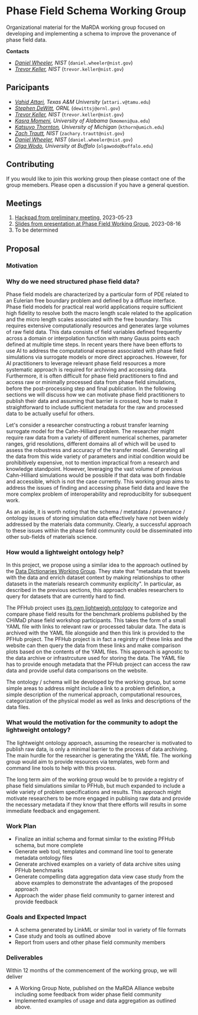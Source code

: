 # Phase Field Schema Working Group

Organizational material for the MaRDA working group focused on developing and implementing a schema to improve the provenance of phase field data.

**Contacts**

- *[Daniel Wheeler](https://www.nist.gov/people/daniel-wheeler), NIST* (`daniel.wheeler@nist.gov`)
- *[Trevor Keller](https://www.nist.gov/people/trevor-keller), NIST* (`trevor.keller@nist.gov`)

## Paricipants

- *[Vahid Attari](https://arroyavelab.tamu.edu/people/vahid-attari/), Texas A&M University* (`attari.v@tamu.edu`)
- *[Stephen DeWitt](https://www.ornl.gov/staff-profile/steve-j-dewitt), ORNL* (`dewittsj@ornl.gov`)
- *[Trevor Keller](https://www.nist.gov/people/trevor-keller), NIST* (`trevor.keller@nist.gov`)
- *[Kasra Momeni](https://eng.ua.edu/eng-directory/dr-kasra-momeni/), University of Alabama* (`kmomeni@ua.edu`)
- *[Katsuyo Thornton](kthorn@umich.edu), University of Michigan* (`kthorn@umich.edu`)
- *[Zach Trautt](https://www.nist.gov/people/zachary-trautt), NIST* (`zachary.trautt@nist.gov`)
- *[Daniel Wheeler](https://www.nist.gov/people/daniel-wheeler), NIST* (`daniel.wheeler@nist.gov`)
- *[Olga Wodo](https://engineering.buffalo.edu/materials-design-innovation/community.host.html/content/shared/engineering/materials-design-innovation/profiles/faculty/wodo-olga.html), University at Buffalo* (`olgawodo@buffalo.edu`)

## Contributing

If you would like to join this working group then please contact one of the group memebers. Please open a discussion if you have a general question.

## Meetings

1. [Hackpad from preliminary meeting](https://hackmd.io/i0_rypRqS5WU_I2sI4W2kg), 2023-05-23
1. [Slides from presentation at Phase Field Working Group](https://slides.com/danielwheeler-1/phase-field-schema-marda), 2023-08-16
1. To be determined


## Proposal

### Motivation

### Why do we need structured phase field data?

Phase field models are characterized by a particular form of PDE related to an Eulerian free boundary problem and defined by a diffuse interface. Phase field models for practical real world applications require sufficient high fidelity to resolve both the macro length scale related to the application and the micro length scales associated with the free boundary. This requires extensive computationally resources and generates large volumes of raw field data. This data consists of field variables defined frequently across a domain or interpolation function with many Gauss points each defined at multiple time steps. In recent years there have been efforts to use AI to address the computational expense associated with phase field simulations via surrogate models or more direct approaches. However, for AI practitioners to leverage relevant phase field resources a more systematic approach is required for archiving and accessing data. Furthermore, it is often difficult for phase field practitioners to find and access raw or minimally processed data from phase field simulations, before the post-processing step and final publication. In the following sections we will discuss how we can motivate phase field practitioners to publish their data and assuming that barrier is crossed, how to make it straightforward to include sufficient metadata for the raw and processed data to be actually useful for others.

Let's consider a researcher constructing a robust transfer learning surrogate model for the Cahn-Hilliard problem.  The researcher might require raw data from a variety of different numerical schemes, parameter ranges, grid resolutions, different domains all of which will be used to assess the robustness and accuracy of the transfer model. Generating all the data from this wide variety of parameters and initial condition would be prohibitively expensive, not to mention impractical from a research and knowledge standpoint. However, leveraging the vast volume of previous Cahn-Hilliard simulations would be possible if that data was both findable and accessible, which is not the case currently. This working group aims to address the issues of finding and accessing phase field data and leave the more complex problem of interoperability and reproduciblity for subsequent work.

As an aside, it is worth noting that the schema / metatdata / provenance / ontology issues of storing simulation data effectively have not been widely addressed by the materials data community. Clearly, a successful approach to these issues within the phase field community could be disseminated into other sub-fields of materials science.

### How would a lightweight ontology help?

In this project, we propose using a similar idea to the approach outlined by the  [Data Dictionaries Working Group](https://www.marda-alliance.org/portfolio-item/wg-5-data-dictionaries-working-group/). They state that "metadata that travels with the data and enrich  dataset context by making relationships to other datasets in the materials research community explicity". In particular, as described in the previous sections, this approach enables researchers to query for datasets that are currently hard to find.

The PFHub project uses [its own lightweigh ontolgoy](https://github.com/usnistgov/pfhub-schema) to categorize and compare phase field results for the benchmark problems published by the CHiMaD phase field workshop participants. This takes the form of a small YAML file with links to relevant raw or processed tabular data. The data is archived with the YAML file alongside and then this link is provided to the PFHub project. The PFHub project is in fact a regirstry of these links and the website can then query the data from these links and make comparison plots based on the contents of the YAML files. This approach is agnostic to the data archive or infrastrcuture used for storing the data. The YAML file has to provide enough metadata that the PFHub project can access the raw data and provide useful data comparisons on the website.

The ontology / schema will be developed by the working group, but some simple areas to address might include a link to a problem definition, a simple description of the numerical approach, computational resources, categorization of the physical model as well as links and descriptions of the data files.
### What would the motivation for the community to adopt the lightweight ontology?

The lightweight ontology approach, assuming the researcher is motivated to publish raw data, is only a minimal barrier to the process of data archiving.  The main hurdle for the researcher is generating the YAML file. The working group would aim to provide resources via templates, web form and command line tools to help with this process.

The long term aim of the working group would be to provide a registry of phase field simulations similar to PFHub, but much expanded to include a wide variety of problem specifications and results. This approach might motivate researchers to be more engaged in publising raw data and provide the necessary metadata if they know that there efforts will results in some immediate feedback and engagement.

### Work Plan

- Finalize an initial schema and format similar to the existing PFHub schema, but more complete
- Generate web tool, templates and command line tool to generate metadata ontology files
- Generate archived examples on a variety of data archive sites using PFHub benchmarks
- Generate compelling data aggregation data view case study from the above examples to demonstrate the advantages of the proposed approach
- Approach the wider phase field community to garner interest and provide feedback

### Goals and Expected Impact

 - A schema generated by LinkML or similar tool in variety of file formats
 - Case study and tools as outlined above
 - Report from users and other phase field community members

### Deliverables

Within 12 months of the commencement of the working group, we will deliver

- A Working Group Note, published on the MaRDA Alliance website including some feedback from wider phase field community
- Implemented examples of usage and data aggregation as outlined above. 




  


